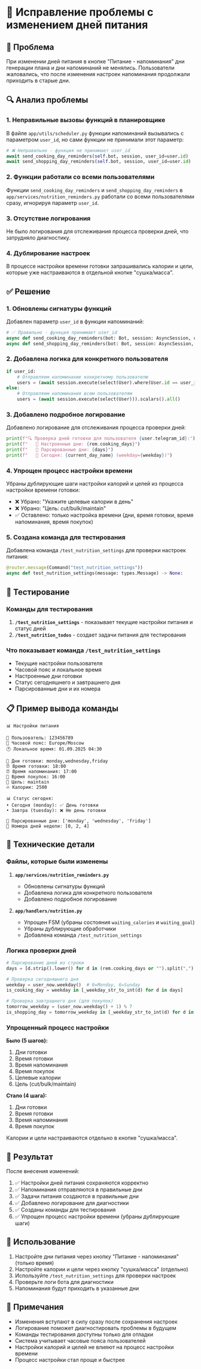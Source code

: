 # 🔧 Исправление проблемы с изменением дней питания

## 🚨 Проблема

При изменении дней питания в кнопке "Питание - напоминания" дни генерации плана и дни напоминаний не менялись. Пользователи жаловались, что после изменения настроек напоминания продолжали приходить в старые дни.

## 🔍 Анализ проблемы

### 1. Неправильные вызовы функций в планировщике

В файле `app/utils/scheduler.py` функции напоминаний вызывались с параметром `user_id`, но сами функции не принимали этот параметр:

```python
# ❌ Неправильно - функция не принимает user_id
await send_cooking_day_reminders(self.bot, session, user_id=user.id)
await send_shopping_day_reminders(self.bot, session, user_id=user.id)
```

### 2. Функции работали со всеми пользователями

Функции `send_cooking_day_reminders` и `send_shopping_day_reminders` в `app/services/nutrition_reminders.py` работали со всеми пользователями сразу, игнорируя параметр `user_id`.

### 3. Отсутствие логирования

Не было логирования для отслеживания процесса проверки дней, что затрудняло диагностику.

### 4. Дублирование настроек

В процессе настройки времени готовки запрашивались калории и цели, которые уже настраиваются в отдельной кнопке "сушка/масса".

## ✅ Решение

### 1. Обновлены сигнатуры функций

Добавлен параметр `user_id` в функции напоминаний:

```python
# ✅ Правильно - функция принимает user_id
async def send_cooking_day_reminders(bot: Bot, session: AsyncSession, user_id: int = None) -> None:
async def send_shopping_day_reminders(bot: Bot, session: AsyncSession, user_id: int = None) -> None:
```

### 2. Добавлена логика для конкретного пользователя

```python
if user_id:
    # Отправляем напоминание конкретному пользователю
    users = (await session.execute(select(User).where(User.id == user_id))).scalars().all()
else:
    # Отправляем напоминания всем пользователям
    users = (await session.execute(select(User))).scalars().all()
```

### 3. Добавлено подробное логирование

Добавлено логирование для отслеживания процесса проверки дней:

```python
print(f"🔍 Проверка дней готовки для пользователя {user.telegram_id}:")
print(f"   📅 Настроенные дни: {rem.cooking_days}")
print(f"   📅 Парсированные дни: {days}")
print(f"   📅 Сегодня: {current_day_name} (weekday={weekday})")
```

### 4. Упрощен процесс настройки времени

Убраны дублирующие шаги настройки калорий и целей из процесса настройки времени готовки:

- ❌ Убрано: "Укажите целевые калории в день"
- ❌ Убрано: "Цель: cut/bulk/maintain"
- ✅ Оставлено: только настройка времени (дни, время готовки, время напоминания, время покупок)

### 5. Создана команда для тестирования

Добавлена команда `/test_nutrition_settings` для проверки настроек питания:

```python
@router.message(Command("test_nutrition_settings"))
async def test_nutrition_settings(message: types.Message) -> None:
```

## 🧪 Тестирование

### Команды для тестирования

1. **`/test_nutrition_settings`** - показывает текущие настройки питания и статус дней
2. **`/test_nutrition_todos`** - создает задачи питания для тестирования

### Что показывает команда `/test_nutrition_settings`

- Текущие настройки пользователя
- Часовой пояс и локальное время
- Настроенные дни готовки
- Статус сегодняшнего и завтрашнего дня
- Парсированные дни и их номера

## 📋 Пример вывода команды

```
📊 Настройки питания

👤 Пользователь: 123456789
📍 Часовой пояс: Europe/Moscow
🕐 Локальное время: 01.09.2025 04:30

📅 Дни готовки: monday,wednesday,friday
⏰ Время готовки: 18:00
⏰ Время напоминания: 17:00
🛒 Время покупок: 16:00
🎯 Цель: maintain
🔥 Калории: 2500

📊 Статус сегодня:
• Сегодня (monday): ✅ День готовки
• Завтра (tuesday): ❌ Не день готовки

🔧 Парсированные дни: ['monday', 'wednesday', 'friday']
🔧 Номера дней недели: [0, 2, 4]
```

## 🔧 Технические детали

### Файлы, которые были изменены

1. **`app/services/nutrition_reminders.py`**
   - Обновлены сигнатуры функций
   - Добавлена логика для конкретного пользователя
   - Добавлено подробное логирование

2. **`app/handlers/nutrition.py`**
   - Упрощен FSM (убраны состояния `waiting_calories` и `waiting_goal`)
   - Убраны дублирующие обработчики
   - Добавлена команда `/test_nutrition_settings`

### Логика проверки дней

```python
# Парсирование дней из строки
days = [d.strip().lower() for d in (rem.cooking_days or "").split(",") if d.strip()]

# Проверка сегодняшнего дня
weekday = user_now.weekday()  # 0=Monday, 6=Sunday
is_cooking_day = weekday in [_weekday_str_to_int(d) for d in days]

# Проверка завтрашнего дня (для покупок)
tomorrow_weekday = (user_now.weekday() + 1) % 7
is_shopping_day = tomorrow_weekday in [_weekday_str_to_int(d) for d in days]
```

### Упрощенный процесс настройки

**Было (5 шагов):**
1. Дни готовки
2. Время готовки
3. Время напоминания
4. Время покупок
5. Целевые калории
6. Цель (cut/bulk/maintain)

**Стало (4 шага):**
1. Дни готовки
2. Время готовки
3. Время напоминания
4. Время покупок

Калории и цели настраиваются отдельно в кнопке "сушка/масса".

## 🎯 Результат

После внесения изменений:

1. ✅ Настройки дней питания сохраняются корректно
2. ✅ Напоминания отправляются в правильные дни
3. ✅ Задачи питания создаются в правильные дни
4. ✅ Добавлено логирование для диагностики
5. ✅ Созданы команды для тестирования
6. ✅ Упрощен процесс настройки времени (убраны дублирующие шаги)

## 🚀 Использование

1. Настройте дни питания через кнопку "Питание - напоминания" (только время)
2. Настройте калории и цели через кнопку "сушка/масса" (отдельно)
3. Используйте `/test_nutrition_settings` для проверки настроек
4. Проверьте логи бота для диагностики
5. Напоминания будут приходить в указанные дни

## 📝 Примечания

- Изменения вступают в силу сразу после сохранения настроек
- Логирование поможет диагностировать проблемы в будущем
- Команды тестирования доступны только для отладки
- Система учитывает часовые пояса пользователей
- Настройки калорий и целей не влияют на процесс настройки времени
- Процесс настройки стал проще и быстрее
